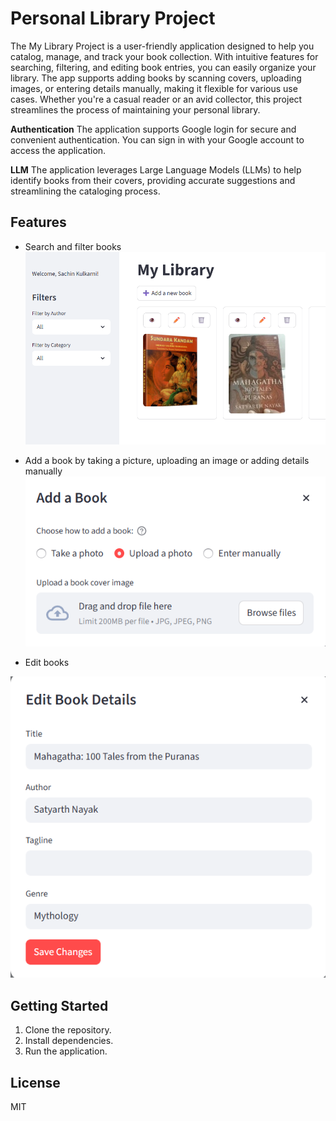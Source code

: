 # Personal Library Project

The My Library Project is a user-friendly application designed to help you catalog, manage, and track your book collection. With intuitive features for searching, filtering, and editing book entries, you can easily organize your library. The app supports adding books by scanning covers, uploading images, or entering details manually, making it flexible for various use cases. Whether you're a casual reader or an avid collector, this project streamlines the process of maintaining your personal library.

 **Authentication** The application supports Google login for secure and convenient authentication. You can sign in with your Google account to access the application.

**LLM** The application leverages Large Language Models (LLMs) to help identify books from their covers, providing accurate suggestions and streamlining the cataloging process.

## Features

- Search and filter books
![alt text](images/app.png)

- Add a book by taking a picture, uploading an image or adding details manually
![alt text](images/add.png)

- Edit books

![alt text](images/edit.png)



## Getting Started

1. Clone the repository.
2. Install dependencies.
3. Run the application.

## License

MIT